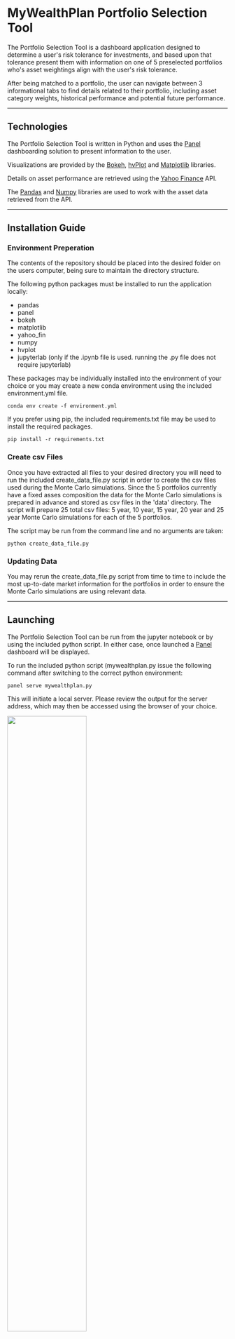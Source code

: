 # MyWealthPlan Portfolio Selection Tool

The Portfolio Selection Tool is a dashboard application designed to determine a user's risk tolerance for investments, and based upon that tolerance present them with information on one of 5 preselected portfolios who's asset weightings align with the user's risk tolerance.  

After being matched to a portfolio, the user can navigate between 3 informational tabs to find details related to their portfolio, including asset category weights, historical performance and potential future performance.


---

## Technologies

The Portfolio Selection Tool is written in Python and uses the [Panel](https://panel.holoviz.org/index.html) dashboarding solution to present information to the user. 

Visualizations are provided by the [Bokeh](https://bokeh.org), [hvPlot](https://hvplot.holoviz.org) and [Matplotlib](https://matplotlib.org) libraries. 

Details on asset performance are retrieved using the [Yahoo Finance](https://finance.yahoo.com) API.

The [Pandas](https://pandas.pydata.org) and [Numpy](https://numpy.org) libraries are used to work with the asset data retrieved from the API.




---

## Installation Guide

### Environment Preperation

The contents of the repository should be placed into the desired folder on the users computer, being sure to maintain the directory structure. 

The following python packages must be installed to run the application locally:
* pandas
* panel
* bokeh
* matplotlib
* yahoo_fin
* numpy
* hvplot
* jupyterlab (only if the .ipynb file is used. running the .py file does not require jupyterlab)

These packages may be individually installed into the environment of your choice or you may create a new conda environment using the included environment.yml file. 

```
conda env create -f environment.yml
```

If you prefer using pip, the included requirements.txt file may be used to install the required packages.

```
pip install -r requirements.txt
```

### Create csv Files
Once you have extracted all files to your desired directory you will need to run the included create_data_file.py script in order to create the csv files used during the Monte Carlo simulations. Since the 5 portfolios currently have a fixed asses composition the data for the Monte Carlo simulations is prepared in advance and stored as csv files in the 'data' directory. The script will prepare 25 total csv files: 5 year, 10 year, 15 year, 20 year and 25 year Monte Carlo simulations for each of the 5 portfolios.

The script may be run from the command line and no arguments are taken:
```
python create_data_file.py
```

### Updating Data

You may rerun the create_data_file.py script from time to time to include the most up-to-date market information for the portfolios in order to ensure the Monte Carlo simulations are using relevant data.

---

## Launching

The Portfolio Selection Tool can be run from the jupyter notebook or by using the included python script. In either case, once launched a [Panel](https://panel.holoviz.org/index.html) dashboard will be displayed.

To run the included python script (mywealthplan.py issue the following command after switching to the correct python environment:

```
panel serve mywealthplan.py
```
This will initiate a local server. Please review the output for the server address, which may then be accessed using the browser of your choice.

<img src="images/serving.png" height=60%, width=60%>



To run the jupyter notebook (mywealthplan.ipynb) begin by launching jupyter lab in the correct python environment:

```
jupyter lab
```

After Jupyter Lab is running, open the mywealthplan.ipynb file from the sidebar and then use Run > Run All Cells from the menu.


---

## Usage


The left-hand portion of the dashboard consists of a six-question risk tolerance questionnaire. Once the questions are answered and the submit button is clicked the a risk tolerance score will be calculated for the user and they will be assigned a risk tolerance category. 

<img src="images/Introduction.png" height=60% width=60%>

Once determined, the risk tolerance category is used to assign the user to one of five predetermined portfolios that vary in their overall level of investment risk. Details on the assigned portfolio are provided in the tabs found in the upper-right-hand portion of the dashboard. The following information will presented to the user:

<img src="images/Profile.png" height=60% width=60%>

Then the client can go to the 'Past Performance' tab where a deeper analysis of past performance and Benchmark vs Market are provided for their chosen portfolio:

<img src="images/past_perf.png" height=60% width=60%>

Finally, on the last tab, a 10 years Monte Carlo Simulation can be launched in order to get a lower and upper range for the expected performance with a 95% confidence interval:

<img src="images/simulations.png" height=60% width=60%>


---

## Contributors

An initial version of the MyWealthPlan Portfolio Selection Tool was developed to fulfill a project requirement for the UC Berkeley Extension FinTech bootcamp. The original contributors were:

[Ahmad Takatkah](https://github.com/vcpreneur)  
[Lourdes Dominguez Begoa](https://github.com/LourdesDB)  
[Patricio Gomez](https://github.com/patogogo)  
[Lovedeep Singh](https://github.com/LovedeepSingh89)  
[Thomas L. Champion](https://github.com/tlchampion)  

A GitHub repo for the original code can be found [here](https://github.com/tlchampion/personal_financial_advisor)


---

## Live App

A copy of this application has been pushed to Heroku and can be viewed [here](mwpapp.herokuapp.com)

Please be aware that the app is set to sleep if not accessed within 30 minutes. As such, there may be a short delay as the app wakes up.

---

## License

License information can be found in the included LICENSE file.

---

## Credits
* Risk Analysis Survey was compiled based upon a survey provided by [Lincoln Financial Group](https://bit.ly/3InwBMP)
* Code for generating the Monte Carlo Simulation was modified from code provided by UC Berkeley Extension FinTech Bootcamp

___

## Future Work

Future work and/or enhancements to this project include:
* Implementing a more robust Risk Analysis Survey
* Adding in features to allow a user to fine-tuning their portfolio
* Leveraging a Machine Learning algorithm to optimize and further customize portfolios
* Adding market information for the client
* Improve visualizations
* Enhance UI/UX


---

## Disclaimer

The information provided through this application is for information and educational purposes only. 
It is not intended to be, nor should it be used as, investment advice. 
Seek a duly licensed professional for investment advice.


